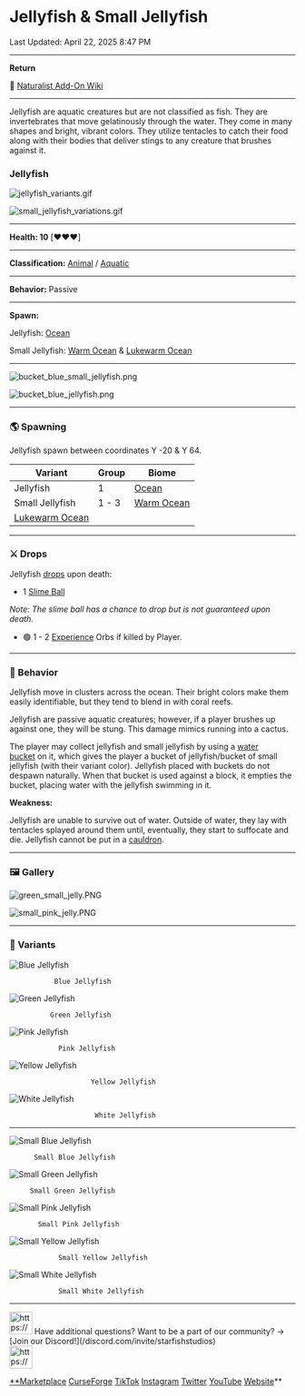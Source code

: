 # Jellyfish & Small Jellyfish

Last Updated: April 22, 2025 8:47 PM

---

**Return**

🐻 [Naturalist Add-On Wiki](/www.notion.so/1a7a9a61c3f1800c8e32e893d6e7f430?pvs=21)

---

Jellyfish are aquatic creatures but are not classified as fish. They are invertebrates that move gelatinously through the water. They come in many shapes and bright, vibrant colors. They utilize tentacles to catch their food along with their bodies that deliver stings to any creature that brushes against it.

<aside>

### **Jellyfish**

![jellyfish_variants.gif](jellyfish_variants.gif)

![small_jellyfish_variations.gif](small_jellyfish_variations.gif)

---

**Health: 10** [♥️♥️♥️]

---

**Classification:** [Animal](/minecraft.fandom.com/wiki/Animal) / [Aquatic](/minecraft.fandom.com/wiki/Aquatic)

---

**Behavior:** Passive

---

**Spawn:** 

Jellyfish: [Ocean](/minecraft.wiki/w/Ocean)

Small Jellyfish: [Warm Ocean](/minecraft.wiki/w/Warm_Ocean) & [Lukewarm Ocean](/minecraft.wiki/w/Lukewarm_Ocean)

---

![bucket_blue_small_jellyfish.png](bucket_blue_small_jellyfish.png)

![bucket_blue_jellyfish.png](bucket_blue_jellyfish.png)

</aside>

---

### 🌎 Spawning

Jellyfish spawn between coordinates Y -20 & Y 64.

| Variant | Group | Biome |
| --- | --- | --- |
| Jellyfish | 1 | [Ocean](/minecraft.wiki/w/Ocean) |
| Small Jellyfish | 1 - 3 | [Warm Ocean](/minecraft.wiki/w/Warm_Ocean)
[Lukewarm Ocean](/minecraft.wiki/w/Lukewarm_Ocean) |

---

### ⚔️ Drops

Jellyfish [drops](/minecraft.fandom.com/wiki/Drops) upon death:

- 1 [Slime Ball](/minecraft.wiki/w/Slimeball)

*Note: The slime ball has a chance to drop but is not guaranteed upon death.*

- 🟢 1 - 2 [Experience](/minecraft.fandom.com/wiki/Experience) Orbs if killed by Player.

---

### 🧠 Behavior

Jellyfish move in clusters across the ocean. Their bright colors make them easily identifiable, but they tend to blend in with coral reefs. 

Jellyfish are passive aquatic creatures; however, if a player brushes up against one, they will be stung. This damage mimics running into a cactus. 

The player may collect jellyfish and small jellyfish by using a [water bucket](/minecraft.fandom.com/wiki/Water_bucket) on it, which gives the player a bucket of jellyfish/bucket of small jellyfish (with their variant color). Jellyfish placed with buckets do not despawn naturally. When that bucket is used against a block, it empties the bucket, placing water with the jellyfish swimming in it.

**Weakness:**

Jellyfish are unable to survive out of water. Outside of water, they lay with tentacles splayed around them until, eventually, they start to suffocate and die. Jellyfish cannot be put in a [cauldron](/minecraft.fandom.com/wiki/Cauldron).

---

### 🖼️ Gallery

![green_small_jelly.PNG](green_small_jelly.png)

![small_pink_jelly.PNG](small_pink_jelly.png)

---

### 🎨 Variants

![               Blue Jellyfish](jellyfish_blue.gif)

               Blue Jellyfish

![              Green Jellyfish](jellyfish_green.gif)

              Green Jellyfish

![                Pink Jellyfish](jellyfish_pink.gif)

                Pink Jellyfish

![                        Yellow Jellyfish](jellyfish_yellow.gif)

                        Yellow Jellyfish

![                         White Jellyfish](jellyfish_white.gif)

                         White Jellyfish

---

![          Small Blue Jellyfish](blue_small_jellyfish.gif)

          Small Blue Jellyfish

![         Small Green Jellyfish](green_small_jellyfish.gif)

         Small Green Jellyfish

![           Small Pink Jellyfish](pink_small_jellyfish.gif)

           Small Pink Jellyfish

![                Small Yellow Jellyfish](yellow_small_jellyfish.gif)

                Small Yellow Jellyfish

![                Small White Jellyfish](white_small_jellyfish.gif)

                Small White Jellyfish

---

<aside>
<img src="https://www.notion.so/icons/headset_red.svg" alt="https://www.notion.so/icons/headset_red.svg" width="40px" /> Have additional questions? Want to be a part of our community? → [Join our Discord!](/discord.com/invite/starfishstudios)

</aside>

<aside>
<img src="https://www.notion.so/icons/star_red.svg" alt="https://www.notion.so/icons/star_red.svg" width="40px" />

[**Marketplace](/www.minecraft.net/en-us/marketplace/creator?name=Starfish%20Studios)      [CurseForge](/www.curseforge.com/members/starfish_studios/projects)      [TikTok](/www.tiktok.com/@starfishstudios)      [Instagram](/www.instagram.com/starfishstudiosinc/)      [Twitter](/twitter.com/starfishstudios)      [YouTube](/www.youtube.com/@starfishstudios)      [Website](/starfish-studios.com/)**

</aside>
